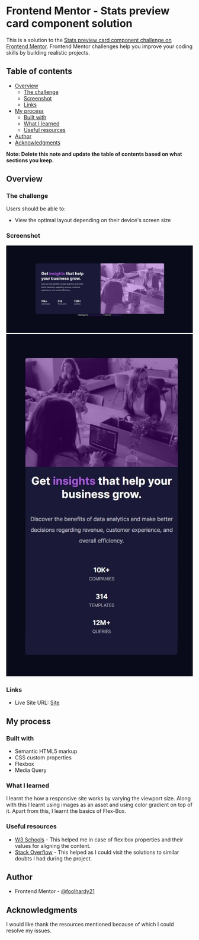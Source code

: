 # Frontend Mentor - Stats preview card component solution

This is a solution to the [Stats preview card component challenge on Frontend Mentor](https://www.frontendmentor.io/challenges/stats-preview-card-component-8JqbgoU62). Frontend Mentor challenges help you improve your coding skills by building realistic projects.

## Table of contents

- [Overview](#overview)
  - [The challenge](#the-challenge)
  - [Screenshot](#screenshot)
  - [Links](#links)
- [My process](#my-process)
  - [Built with](#built-with)
  - [What I learned](#what-i-learned)
  - [Useful resources](#useful-resources)
- [Author](#author)
- [Acknowledgments](#acknowledgments)

**Note: Delete this note and update the table of contents based on what sections you keep.**

## Overview

### The challenge

Users should be able to:

- View the optimal layout depending on their device's screen size

### Screenshot

![Desktop](./screenshots/desktop.JPG)
![Mobile](./screenshots/mobile.JPG)


### Links

- Live Site URL: [Site](https://foolhardy21.github.io/stats-preview-card-component/)

## My process

### Built with

- Semantic HTML5 markup
- CSS custom properties
- Flexbox
- Media Query

### What I learned

I learnt the how a responsive site works by varying the viewport size. Along with this I learnt using images as an asset and using color gradient on top of it. Apart from this, I learnt the basics of Flex-Box.

### Useful resources

- [W3 Schools](https://www.w3schools.com) - This helped me in case of flex box properties and their values for aligning the content.
- [Stack Overflow](https://www.stackoverflow.com) - This helped as I could visit the solutions to similar doubts I had during the project.

## Author

- Frontend Mentor - [@foolhardy21](https://www.frontendmentor.io/profile/foolhardy21)

## Acknowledgments

I would like thank the resources mentioned because of which I could resolve my issues.
